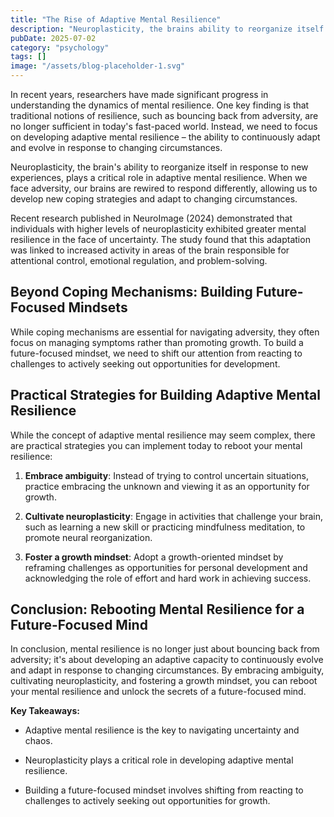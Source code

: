 ```yaml
---
title: "The Rise of Adaptive Mental Resilience"
description: "Neuroplasticity, the brains ability to reorganize itself in response to new experiences, plays a critical role in adaptive mental resilience. When we..."
pubDate: 2025-07-02
category: "psychology"
tags: []
image: "/assets/blog-placeholder-1.svg"
---
```


In recent years, researchers have made significant progress in understanding the dynamics of mental resilience. One key finding is that traditional notions of resilience, such as bouncing back from adversity, are no longer sufficient in today's fast-paced world. Instead, we need to focus on developing adaptive mental resilience – the ability to continuously adapt and evolve in response to changing circumstances.

Neuroplasticity, the brain's ability to reorganize itself in response to new experiences, plays a critical role in adaptive mental resilience. When we face adversity, our brains are rewired to respond differently, allowing us to develop new coping strategies and adapt to changing circumstances.

Recent research published in NeuroImage (2024) demonstrated that individuals with higher levels of neuroplasticity exhibited greater mental resilience in the face of uncertainty. The study found that this adaptation was linked to increased activity in areas of the brain responsible for attentional control, emotional regulation, and problem-solving.

## Beyond Coping Mechanisms: Building Future-Focused Mindsets

While coping mechanisms are essential for navigating adversity, they often focus on managing symptoms rather than promoting growth. To build a future-focused mindset, we need to shift our attention from reacting to challenges to actively seeking out opportunities for development.

## Practical Strategies for Building Adaptive Mental Resilience

While the concept of adaptive mental resilience may seem complex, there are practical strategies you can implement today to reboot your mental resilience:

1. **Embrace ambiguity**: Instead of trying to control uncertain situations, practice embracing the unknown and viewing it as an opportunity for growth.

2. **Cultivate neuroplasticity**: Engage in activities that challenge your brain, such as learning a new skill or practicing mindfulness meditation, to promote neural reorganization.

3. **Foster a growth mindset**: Adopt a growth-oriented mindset by reframing challenges as opportunities for personal development and acknowledging the role of effort and hard work in achieving success.

## Conclusion: Rebooting Mental Resilience for a Future-Focused Mind

In conclusion, mental resilience is no longer just about bouncing back from adversity; it's about developing an adaptive capacity to continuously evolve and adapt in response to changing circumstances. By embracing ambiguity, cultivating neuroplasticity, and fostering a growth mindset, you can reboot your mental resilience and unlock the secrets of a future-focused mind.

**Key Takeaways:**

* Adaptive mental resilience is the key to navigating uncertainty and chaos.

* Neuroplasticity plays a critical role in developing adaptive mental resilience.

* Building a future-focused mindset involves shifting from reacting to challenges to actively seeking out opportunities for growth.